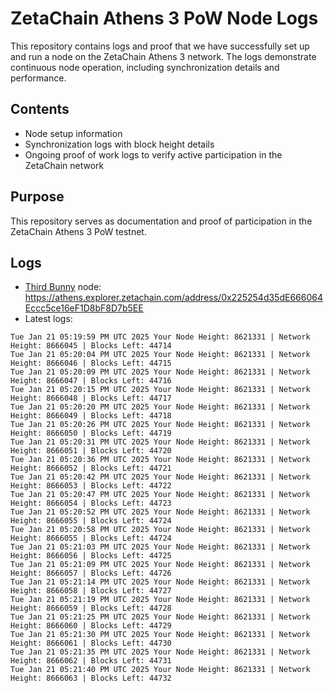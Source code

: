# ZetaChain Athens 3 PoW Node Logs
This repository contains logs and proof that we have successfully set up and run a node on the ZetaChain Athens 3 network. The logs demonstrate continuous node operation, including synchronization details and performance.

## Contents
- Node setup information
- Synchronization logs with block height details
- Ongoing proof of work logs to verify active participation in the ZetaChain network

## Purpose
This repository serves as documentation and proof of participation in the ZetaChain Athens 3 PoW testnet.

## Logs

- [Third Bunny](https://thirdbunny.xyz/) node: https://athens.explorer.zetachain.com/address/0x225254d35dE666064Eccc5ce16eF1D8bF8D7b5EE
- Latest logs:
```
Tue Jan 21 05:19:59 PM UTC 2025 Your Node Height: 8621331 | Network Height: 8666045 | Blocks Left: 44714
Tue Jan 21 05:20:04 PM UTC 2025 Your Node Height: 8621331 | Network Height: 8666046 | Blocks Left: 44715
Tue Jan 21 05:20:09 PM UTC 2025 Your Node Height: 8621331 | Network Height: 8666047 | Blocks Left: 44716
Tue Jan 21 05:20:15 PM UTC 2025 Your Node Height: 8621331 | Network Height: 8666048 | Blocks Left: 44717
Tue Jan 21 05:20:20 PM UTC 2025 Your Node Height: 8621331 | Network Height: 8666049 | Blocks Left: 44718
Tue Jan 21 05:20:26 PM UTC 2025 Your Node Height: 8621331 | Network Height: 8666050 | Blocks Left: 44719
Tue Jan 21 05:20:31 PM UTC 2025 Your Node Height: 8621331 | Network Height: 8666051 | Blocks Left: 44720
Tue Jan 21 05:20:36 PM UTC 2025 Your Node Height: 8621331 | Network Height: 8666052 | Blocks Left: 44721
Tue Jan 21 05:20:42 PM UTC 2025 Your Node Height: 8621331 | Network Height: 8666053 | Blocks Left: 44722
Tue Jan 21 05:20:47 PM UTC 2025 Your Node Height: 8621331 | Network Height: 8666054 | Blocks Left: 44723
Tue Jan 21 05:20:52 PM UTC 2025 Your Node Height: 8621331 | Network Height: 8666055 | Blocks Left: 44724
Tue Jan 21 05:20:58 PM UTC 2025 Your Node Height: 8621331 | Network Height: 8666055 | Blocks Left: 44724
Tue Jan 21 05:21:03 PM UTC 2025 Your Node Height: 8621331 | Network Height: 8666056 | Blocks Left: 44725
Tue Jan 21 05:21:09 PM UTC 2025 Your Node Height: 8621331 | Network Height: 8666057 | Blocks Left: 44726
Tue Jan 21 05:21:14 PM UTC 2025 Your Node Height: 8621331 | Network Height: 8666058 | Blocks Left: 44727
Tue Jan 21 05:21:19 PM UTC 2025 Your Node Height: 8621331 | Network Height: 8666059 | Blocks Left: 44728
Tue Jan 21 05:21:25 PM UTC 2025 Your Node Height: 8621331 | Network Height: 8666060 | Blocks Left: 44729
Tue Jan 21 05:21:30 PM UTC 2025 Your Node Height: 8621331 | Network Height: 8666061 | Blocks Left: 44730
Tue Jan 21 05:21:35 PM UTC 2025 Your Node Height: 8621331 | Network Height: 8666062 | Blocks Left: 44731
Tue Jan 21 05:21:40 PM UTC 2025 Your Node Height: 8621331 | Network Height: 8666063 | Blocks Left: 44732
```
